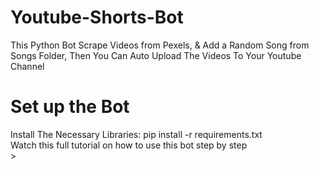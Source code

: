 # Youtube-Shorts-Bot
 This Python Bot Scrape Videos from Pexels, & Add a Random Song from Songs Folder, Then You Can Auto Upload The Videos To Your Youtube Channel
# Set up the Bot
 Install The Necessary Libraries: pip install -r requirements.txt<br>
 Watch this full tutorial on how to use this bot step by step<br>
     >

